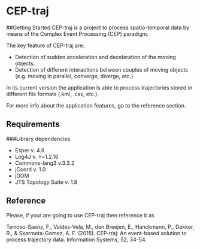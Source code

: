 # CEP-traj
##Getting Started
CEP-traj is a project to process spatio-temporal data by means of the Complex Event Processing (CEP) paradigm. 

The key feature of CEP-traj are:

* Detection of sudden acceleration and deceleration of the moving objects.
* Detection of different interactions between couples of moving objects (e.g. moving in parallel, converge, diverge, etc.)

In its current version the application is able to process trajectories stored in different file formats (.kml, .csv, etc.). 

For more info about the application features, go to the reference section.

## Requirements
###Library dependencies
* Esper v. 4.9
* Log4J v. >=1.2.16
* Commons-lang3 v.3.3.2
* jCoord v. 1.0
* jDOM
* JTS Topology Suite v. 1.8


## Reference
Please, if your are going to use CEP-traj then reference it as

Terroso-Saenz, F., Valdes-Vela, M., den Breejen, E., Hanckmann, P., Dekker, R., & Skarmeta-Gomez, A. F. (2015). CEP-traj: An event-based solution to process trajectory data. Information Systems, 52, 34-54.
